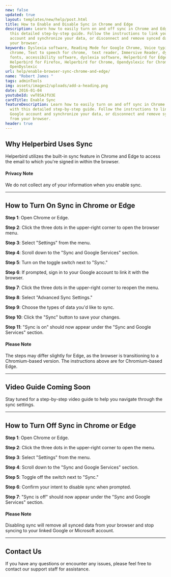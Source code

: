 ```yaml
---
new: false
updated: true
layout: templates/new/help/post.html
title: How to Enable and Disable Sync in Chrome and Edge
description: Learn how to easily turn on and off sync in Chrome and Edge with
  this detailed step-by-step guide. Follow the instructions to link your Google
  account and synchronize your data, or disconnect and remove synced data from
  your browser.
keywords: Dyslexia software, Reading Mode for Google Chrome, Voice typing for
  chrome, Text to speech for chrome,  text reader, Immersive Reader, dyslexia
  fonts, accessibility software, dyslexia software, Helperbird for Edge,
  Helperbird for Firefox, Helperbird for Chrome, Opendyslexic for Chrome,
  OpenDyslexic
url: help/enable-browser-sync-chrome-and-edge/
name: "Robert James "
tags: adminTools
img: assets/images2/uploads/add-a-heading.png
date: 2016-01-04
youtubeId: vwT8SAJfU3E
cardTitle: Enable Sync
featureDescription: Learn how to easily turn on and off sync in Chrome and Edge
  with this detailed step-by-step guide. Follow the instructions to link your
  Google account and synchronize your data, or disconnect and remove synced data
  from your browser.
header: true
---
```



## Why Helperbird Uses Sync

Helperbird utilizes the built-in sync feature in Chrome and Edge to access the email to which you're signed in within the browser.

#### Privacy Note
We do not collect any of your information when you enable sync.

---

## How to Turn On Sync in Chrome or Edge

**Step 1**: Open Chrome or Edge.

**Step 2**: Click the three dots in the upper-right corner to open the browser menu.

**Step 3**: Select "Settings" from the menu.

**Step 4**: Scroll down to the "Sync and Google Services" section.

**Step 5**: Turn on the toggle switch next to "Sync."

**Step 6**: If prompted, sign in to your Google account to link it with the browser.

**Step 7**: Click the three dots in the upper-right corner to reopen the menu.

**Step 8**: Select "Advanced Sync Settings."

**Step 9**: Choose the types of data you'd like to sync.

**Step 10**: Click the "Sync" button to save your changes.

**Step 11**: "Sync is on" should now appear under the "Sync and Google Services" section.

#### Please Note
The steps may differ slightly for Edge, as the browser is transitioning to a Chromium-based version. The instructions above are for Chromium-based Edge.

---

## Video Guide Coming Soon

Stay tuned for a step-by-step video guide to help you navigate through the sync settings.

---

## How to Turn Off Sync in Chrome or Edge

**Step 1**: Open Chrome or Edge.

**Step 2**: Click the three dots in the upper-right corner to open the menu.

**Step 3**: Select "Settings" from the menu.

**Step 4**: Scroll down to the "Sync and Google Services" section.

**Step 5**: Toggle off the switch next to "Sync."

**Step 6**: Confirm your intent to disable sync when prompted.

**Step 7**: "Sync is off" should now appear under the "Sync and Google Services" section.

#### Please Note
Disabling sync will remove all synced data from your browser and stop syncing to your linked Google or Microsoft account.

---

## Contact Us

If you have any questions or encounter any issues, please feel free to contact our support staff for assistance.

